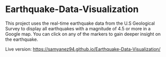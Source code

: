 # Earthquake-Data-Visualization
This project uses the real-time earthquake data from the U.S Geological Survey to display all earthquakes with a magnitude of 4.5 or more in a Google map. You can click on any of the markers to gain deeper insight on the earthquake.

Live version: https://samyanez94.github.io/Earthquake-Data-Visualization/
